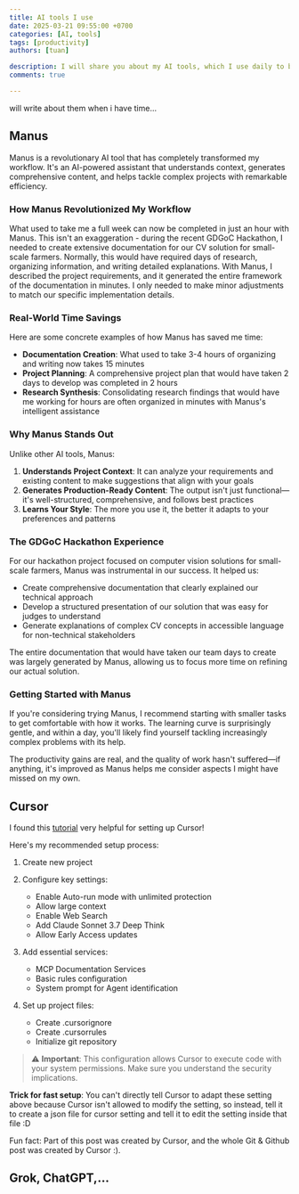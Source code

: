 ```yaml
---
title: AI tools I use
date: 2025-03-21 09:55:00 +0700
categories: [AI, tools]
tags: [productivity]
authors: [tuan]

description: I will share you about my AI tools, which I use daily to boost my productivity.
comments: true

---  
```


will write about them when i have time...
## Manus

Manus is a revolutionary AI tool that has completely transformed my workflow. It's an AI-powered assistant that understands context, generates comprehensive content, and helps tackle complex projects with remarkable efficiency.

### How Manus Revolutionized My Workflow

What used to take me a full week can now be completed in just an hour with Manus. This isn't an exaggeration - during the recent GDGoC Hackathon, I needed to create extensive documentation for our CV solution for small-scale farmers. Normally, this would have required days of research, organizing information, and writing detailed explanations. With Manus, I described the project requirements, and it generated the entire framework of the documentation in minutes. I only needed to make minor adjustments to match our specific implementation details.

### Real-World Time Savings

Here are some concrete examples of how Manus has saved me time:

- **Documentation Creation**: What used to take 3-4 hours of organizing and writing now takes 15 minutes
- **Project Planning**: A comprehensive project plan that would have taken 2 days to develop was completed in 2 hours
- **Research Synthesis**: Consolidating research findings that would have me working for hours are often organized in minutes with Manus's intelligent assistance

### Why Manus Stands Out

Unlike other AI tools, Manus:

1. **Understands Project Context**: It can analyze your requirements and existing content to make suggestions that align with your goals
2. **Generates Production-Ready Content**: The output isn't just functional—it's well-structured, comprehensive, and follows best practices
3. **Learns Your Style**: The more you use it, the better it adapts to your preferences and patterns

### The GDGoC Hackathon Experience

For our hackathon project focused on computer vision solutions for small-scale farmers, Manus was instrumental in our success. It helped us:

- Create comprehensive documentation that clearly explained our technical approach
- Develop a structured presentation of our solution that was easy for judges to understand
- Generate explanations of complex CV concepts in accessible language for non-technical stakeholders

The entire documentation that would have taken our team days to create was largely generated by Manus, allowing us to focus more time on refining our actual solution.

### Getting Started with Manus

If you're considering trying Manus, I recommend starting with smaller tasks to get comfortable with how it works. The learning curve is surprisingly gentle, and within a day, you'll likely find yourself tackling increasingly complex problems with its help.

The productivity gains are real, and the quality of work hasn't suffered—if anything, it's improved as Manus helps me consider aspects I might have missed on my own.


## Cursor
I found this [tutorial](https://github.com/dereknguyen269/cursor-best-practices) very helpful for setting up Cursor!

Here's my recommended setup process:

1. Create new project
2. Configure key settings:
   - Enable Auto-run mode with unlimited protection
   - Allow large context
   - Enable Web Search
   - Add Claude Sonnet 3.7 Deep Think
   - Allow Early Access updates
   
3. Add essential services:
   - MCP Documentation Services
   - Basic rules configuration
   - System prompt for Agent identification
   
4. Set up project files:
   - Create .cursorignore
   - Create .cursorrules
   - Initialize git repository

> ⚠️ **Important**: This configuration allows Cursor to execute code with your system permissions. Make sure you understand the security implications.

**Trick for fast setup**: You can't directly tell Cursor to adapt these setting above because Cursor isn't allowed to modify the setting, so instead, tell it to create a json file for cursor setting and tell it to edit the setting inside that file :D

Fun fact: Part of this post was created by Cursor, and the whole Git & Github post was created by Cursor :).


## Grok, ChatGPT,...

